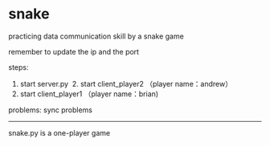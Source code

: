 # snake
practicing data communication skill by a snake game


remember to update the ip and the port

steps:
  1. start server.py
  2. start client_player2
    （player name：andrew）
    </br>
  3. start client_player1
    （player name：brian)
    </br>



problems:
  sync problems

---------------------------------------------------------------

snake.py is a one-player game
